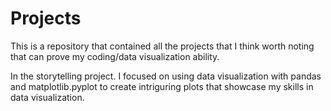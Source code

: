 # Projects
This is a repository that contained all the projects that I think worth noting that can prove my coding/data visualization ability.

In the storytelling project. I focused on using data visualization with pandas and matplotlib.pyplot to create intriguring plots that showcase my skills in data visualization.
